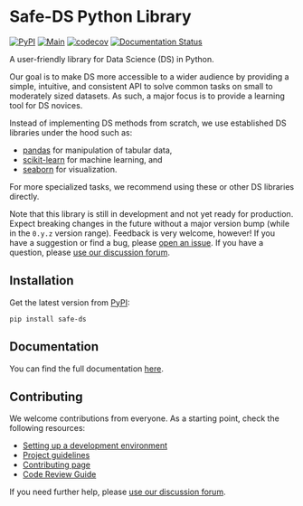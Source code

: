 # Safe-DS Python Library

[![PyPI](https://img.shields.io/pypi/v/safe-ds)](https://pypi.org/project/safe-ds)
[![Main](https://github.com/Safe-DS/Stdlib/actions/workflows/main.yml/badge.svg)](https://github.com/Safe-DS/Stdlib/actions/workflows/main.yml)
[![codecov](https://codecov.io/gh/Safe-DS/Stdlib/branch/main/graph/badge.svg?token=HVRP1633B1)](https://codecov.io/gh/Safe-DS/Stdlib)
[![Documentation Status](https://readthedocs.org/projects/safe-ds-stdlib/badge/?version=stable)](https://stdlib.safeds.com)

A user-friendly library for Data Science (DS) in Python.

Our goal is to make DS more accessible to a wider audience by providing a simple, intuitive, and consistent API to solve common tasks on small to moderately sized datasets. As such, a major focus is to provide a learning tool for DS novices.

Instead of implementing DS methods from scratch, we use established DS libraries under the hood such as:

* [pandas](https://pandas.pydata.org) for manipulation of tabular data,
* [scikit-learn](https://scikit-learn.org) for machine learning, and
* [seaborn](https://seaborn.pydata.org) for visualization.

 For more specialized tasks, we recommend using these or other DS libraries directly.

Note that this library is still in development and not yet ready for production. Expect breaking changes in the future without a major version bump (while in the `0.y.z` version range). Feedback is very welcome, however! If you have a suggestion or find a bug, please [open an issue](https://github.com/Safe-DS/Stdlib/issues/new/choose). If you have a question, please [use our discussion forum][forum].

## Installation

Get the latest version from [PyPI](https://pypi.org/project/safe-ds):

```shell
pip install safe-ds
```

## Documentation

You can find the full documentation [here](https://stdlib.safeds.com).

## Contributing

We welcome contributions from everyone. As a starting point, check the following resources:

* [Setting up a development environment](https://stdlib.safeds.com/en/latest/development/environment/)
* [Project guidelines](https://stdlib.safeds.com/en/latest/development/guidelines/)
* [Contributing page](https://github.com/Safe-DS/Stdlib/contribute)
* [Code Review Guide](https://stdlib.safeds.com/en/latest/development/code_review/)

If you need further help, please [use our discussion forum][forum].

[forum]: https://github.com/orgs/Safe-DS/discussions

